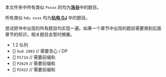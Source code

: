 本文件夹中所有类似 `Pxxxx` 的均为<a href = "https://www.luogu.com.cn/"><strong>洛谷</strong></a>中的题目。

所有类似 `hdu xxxx` 均为<a href = "https://acm.hdu.edu.cn/"><strong>杭电 OJ</strong></a> 中的题目。

尝试把书中出现的所有题目均实现一遍。如果一个章节中出现的题目需要用到后面章节的知识，相关题目会暂时搁置。

- 1.2 队列
- [] `hud 1003` // 需要贪心 / DP
- [] `P1714` // 需要前缀和
- [] `P2629` // 需要前缀和
- [] `P2422` // 需要前缀和
